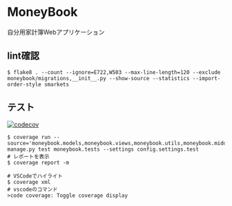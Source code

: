 # MoneyBook
自分用家計簿Webアプリケーション

## lint確認
```
$ flake8 . --count --ignore=E722,W503 --max-line-length=120 --exclude moneybook/migrations,__init__.py --show-source --statistics --import-order-style smarkets
```

## テスト
[![codecov](https://codecov.io/gh/tMorriss/MoneyBook/branch/master/graph/badge.svg?token=E522OPRLRM)](https://codecov.io/gh/tMorriss/MoneyBook)
```
$ coverage run --source='moneybook.models,moneybook.views,moneybook.utils,moneybook.middleware,moneybook.forms' manage.py test moneybook.tests --settings config.settings.test
# レポートを表示
$ coverage report -m

# VSCodeでハイライト
$ coverage xml
# vscodeのコマンド
>code coverage: Toggle coverage display
```
